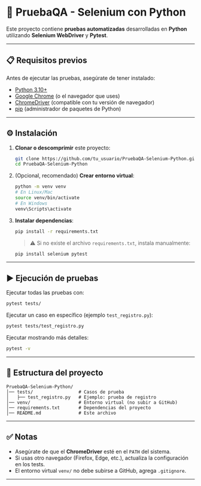 # 🚀 PruebaQA - Selenium con Python

Este proyecto contiene **pruebas automatizadas** desarrolladas en **Python** utilizando **Selenium WebDriver** y **Pytest**.

---

## 📋 Requisitos previos

Antes de ejecutar las pruebas, asegúrate de tener instalado:

- [Python 3.10+](https://www.python.org/downloads/)
- [Google Chrome](https://www.google.com/chrome/) (o el navegador que uses)
- [ChromeDriver](https://chromedriver.chromium.org/downloads) (compatible con tu versión de navegador)
- [pip](https://pip.pypa.io/en/stable/) (administrador de paquetes de Python)

---

## ⚙️ Instalación

1. **Clonar o descomprimir** este proyecto:
   ```bash
   git clone https://github.com/tu_usuario/PruebaQA-Selenium-Python.git
   cd PruebaQA-Selenium-Python
   ```

2. (Opcional, recomendado) **Crear entorno virtual**:
   ```bash
   python -m venv venv
   # En Linux/Mac
   source venv/bin/activate
   # En Windows
   venv\Scripts\activate
   ```

3. **Instalar dependencias**:
   ```bash
   pip install -r requirements.txt
   ```

   > ⚠️ Si no existe el archivo `requirements.txt`, instala manualmente:
   ```bash
   pip install selenium pytest
   ```

---

## ▶️ Ejecución de pruebas

Ejecutar todas las pruebas con:

```bash
pytest tests/
```

Ejecutar un caso en específico (ejemplo `test_registro.py`):

```bash
pytest tests/test_registro.py
```

Ejecutar mostrando más detalles:

```bash
pytest -v
```

---

## 📂 Estructura del proyecto

```
PruebaQA-Selenium-Python/
│── tests/                 # Casos de prueba
│   ├── test_registro.py   # Ejemplo: prueba de registro
│── venv/                  # Entorno virtual (no subir a GitHub)
│── requirements.txt       # Dependencias del proyecto
│── README.md              # Este archivo
```

---

## ✅ Notas

- Asegúrate de que el **ChromeDriver** esté en el `PATH` del sistema.
- Si usas otro navegador (Firefox, Edge, etc.), actualiza la configuración en los tests.
- El entorno virtual `venv/` no debe subirse a GitHub, agrega `.gitignore`.

---
